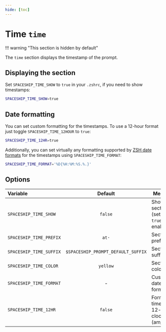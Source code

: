 ```yaml
---
hide: [toc]
---
```


# Time `time`

!!! warning "This section is hidden by default"

The `time` section displays the timestamp of the prompt.

## Displaying the section

Set `SPACESHIP_TIME_SHOW` to `true` in your `.zshrc`, if you need to show timestamps:

```zsh title=".zshrc"
SPACESHIP_TIME_SHOW=true
```

## Date formatting

You can set custom formatting for the timestamps. To use a 12-hour format just toggle `SPACESHIP_TIME_12HOUR` to `true`:

```zsh title=".zshrc"
SPACESHIP_TIME_12HR=true
```

Additionally, you can set virtually any formatting supported by [ZSH date formats](http://zsh.sourceforge.net/Doc/Release/Prompt-Expansion.html#Date-and-time) for the timestamps using `SPACESHIP_TIME_FORMAT`:

```zsh title=".zshrc"
SPACESHIP_TIME_FORMAT='%D{%H:%M:%S.%.}'
```

## Options

| Variable                |              Default               | Meaning                                   |
| :---------------------- | :--------------------------------: | ----------------------------------------- |
| `SPACESHIP_TIME_SHOW`   |              `false`               | Show section (set to `true` for enabling) |
| `SPACESHIP_TIME_PREFIX` |               `at·`                | Section's prefix                          |
| `SPACESHIP_TIME_SUFFIX` | `$SPACESHIP_PROMPT_DEFAULT_SUFFIX` | Section's suffix                          |
| `SPACESHIP_TIME_COLOR`  |              `yellow`              | Section's color                           |
| `SPACESHIP_TIME_FORMAT` |                 -                  | Custom date formatting                    |
| `SPACESHIP_TIME_12HR`   |              `false`               | Format time using 12-hour clock (am/pm)   |
